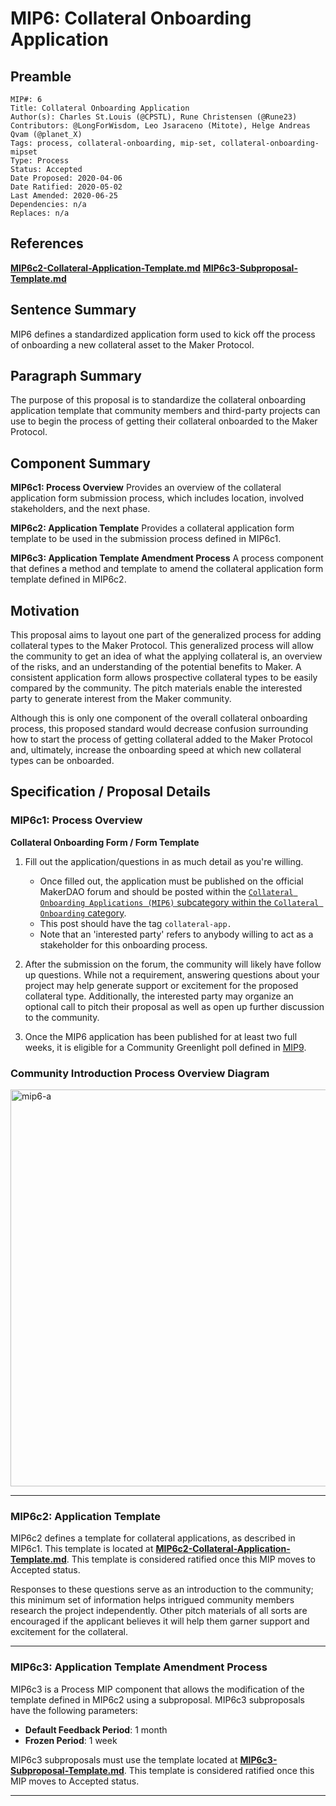 # MIP6: Collateral Onboarding Application

## Preamble
```
MIP#: 6
Title: Collateral Onboarding Application
Author(s): Charles St.Louis (@CPSTL), Rune Christensen (@Rune23)
Contributors: @LongForWisdom, Leo Jsaraceno (Mitote), Helge Andreas Qvam (@planet_X)
Tags: process, collateral-onboarding, mip-set, collateral-onboarding-mipset
Type: Process
Status: Accepted
Date Proposed: 2020-04-06
Date Ratified: 2020-05-02
Last Amended: 2020-06-25
Dependencies: n/a
Replaces: n/a
```

## References
**[MIP6c2-Collateral-Application-Template.md](MIP6c2-Collateral-Application-Template.md)**
**[MIP6c3-Subproposal-Template.md](MIP6c3-Subproposal-Template.md)**

## Sentence Summary

MIP6 defines a standardized application form used to kick off the process of onboarding a new collateral asset to the Maker Protocol.

## Paragraph Summary

The purpose of this proposal is to standardize the collateral onboarding application template that community members and third-party projects can use to begin the process of getting their collateral onboarded to the Maker Protocol.

## Component Summary

**MIP6c1: Process Overview**
Provides an overview of the collateral application form submission process, which includes location, involved stakeholders, and the next phase.

**MIP6c2: Application Template**
Provides a collateral application form template to be used in the submission process defined in MIP6c1.

**MIP6c3: Application Template Amendment Process**
A process component that defines a method and template to amend the collateral application form template defined in MIP6c2.

## Motivation

This proposal aims to layout one part of the generalized process for adding collateral types to the Maker Protocol. This generalized process will allow the community to get an idea of what the applying collateral is, an overview of the risks, and an understanding of the potential benefits to Maker. A consistent application form allows prospective collateral types to be easily compared by the community. The pitch materials enable the interested party to generate interest from the Maker community.

Although this is only one component of the overall collateral onboarding process, this proposed standard would decrease confusion surrounding how to start the process of getting collateral added to the Maker Protocol and, ultimately, increase the onboarding speed at which new collateral types can be onboarded.

## Specification / Proposal Details

### MIP6c1: Process Overview

**Collateral Onboarding Form / Form Template**
1.  Fill out the application/questions in as much detail as you're willing.

    -   Once filled out, the application must be published on the official MakerDAO forum and should be posted within the [`Collateral Onboarding Applications (MIP6)` subcategory within the `Collateral Onboarding` category](https://forum.makerdao.com/c/collateral-onboarding/co/17).
    -   This post should have the tag `collateral-app.`
    -   Note that an 'interested party' refers to anybody willing to act as a stakeholder for this onboarding process.

2.  After the submission on the forum, the community will likely have follow up questions. While not a requirement, answering questions about your project may help generate support or excitement for the proposed collateral type. Additionally, the interested party may organize an optional call to pitch their proposal as well as open up further discussion to the community.

3. Once the MIP6 application has been published for at least two full weeks, it is eligible for a Community Greenlight poll defined in [MIP9](https://github.com/makerdao/mips/blob/master/MIP9/mip9.md).

### Community Introduction Process Overview Diagram

<img width="635" alt="mip6-a" src="https://user-images.githubusercontent.com/32653033/83067804-49cb6a00-a035-11ea-9841-73b66df52fef.png">

---
### MIP6c2: Application Template

MIP6c2 defines a template for collateral applications, as described in MIP6c1. This template is located at **[MIP6c2-Collateral-Application-Template.md](MIP6c2-Collateral-Application-Template.md)**. This template is considered ratified once this MIP moves to Accepted status.

Responses to these questions serve as an introduction to the community; this minimum set of information helps intrigued community members research the project independently. Other pitch materials of all sorts are encouraged if the applicant believes it will help them garner support and excitement for the collateral.

---
### MIP6c3: Application Template Amendment Process

MIP6c3 is a Process MIP component that allows the modification of the template defined in MIP6c2 using a subproposal. MIP6c3 subproposals have the following parameters:
- **Default Feedback Period**: 1 month
- **Frozen Period**: 1 week

MIP6c3 subproposals must use the template located at  **[MIP6c3-Subproposal-Template.md](MIP6c3-Subproposal-Template.md)**. This template is considered ratified once this MIP moves to Accepted status.

---
